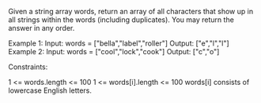 Given a string array words, return an array of all characters that show up in
all strings within the words (including duplicates). You may return the
answer in any order.


Example 1:
Input: words = ["bella","label","roller"]
Output: ["e","l","l"]
Example 2:
Input: words = ["cool","lock","cook"]
Output: ["c","o"]


Constraints:


1 <= words.length <= 100
1 <= words[i].length <= 100
words[i] consists of lowercase English letters.




